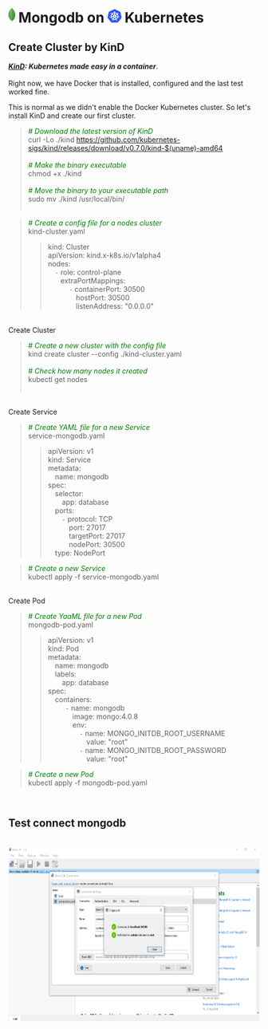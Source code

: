  # <img src="../images/mongodb.png" width="" height="30"> Mongodb on <img src="../images/kubernetes.png" width="" height="27"> Kubernetes

## Create Cluster by KinD
***[KinD](https://kubernetes.io/blog/2020/05/21/wsl-docker-kubernetes-on-the-windows-desktop/): Kubernetes made easy in a container***. 
<br>
<br>
Right now, we have Docker that is installed, configured and the last test worked fine.

This is normal as we didn't enable the Docker Kubernetes cluster. So let's install KinD and create our first cluster.
<br>
> <font color="green"> *# Download the latest version of KinD* </font><br>
> curl -Lo ./kind https://github.com/kubernetes-sigs/kind/releases/download/v0.7.0/kind-$(uname)-amd64<br><br>
> <font color="green"> *# Make the binary executable* </font><br>
> chmod +x ./kind<br><br>
> <font color="green"> *# Move the binary to your executable path* </font><br>
>sudo mv ./kind /usr/local/bin/<br><br>

> <font color="green"> *# Create a config file for a nodes cluster* </font><br>
> kind-cluster.yaml<br>
>> kind: Cluster<br>
>> apiVersion: kind.x-k8s.io/v1alpha4<br>
>> nodes:<br>
>> &emsp;`-` role: control-plane<br>
>> &emsp;&ensp;&nbsp;extraPortMappings:<br>
>> &emsp;&emsp;&emsp;`-` containerPort: 30500<br>
>> &emsp;&emsp;&emsp;&emsp;hostPort: 30500<br>
>> &emsp;&emsp;&emsp;&emsp;listenAddress: "0.0.0.0"<br>

<br>Create Cluster

> <font color="green"> *# Create a new cluster with the config file* </font><br>
> kind create cluster --config ./kind-cluster.yaml<br><br>
> <font color="green"> *# Check how many nodes it created* </font><br>
kubectl get nodes<br><br>

<br>Create Service

> <font color="green"> *# Create YAML file for a new Service* </font><br>
> service-mongodb.yaml<br>
>> apiVersion: v1<br>
>> kind: Service<br>
>> metadata:<br>
>> &emsp;name: mongodb<br>
>> spec:<br>
>> &emsp;selector:<br>
>> &emsp;&emsp;app: database<br>
>> &emsp;ports:<br>
>> &emsp;&emsp;`-` protocol: TCP<br>
>> &emsp;&emsp;&emsp;port: 27017<br>
>> &emsp;&emsp;&emsp;targetPort: 27017<br>
>> &emsp;&emsp;&emsp;nodePort: 30500<br>
>> &emsp;type: NodePort<br>

> <font color="green"> *# Create a new Service* </font><br>
> kubectl apply -f service-mongodb.yaml

<br>Create Pod

> <font color="green"> *# Create YaaML file for a new Pod* </font><br>
> mongodb-pod.yaml<br>
>> apiVersion: v1<br>
>> kind: Pod<br>
>> metadata:<br>
>> &emsp;name: mongodb<br>
>> &emsp;labels:<br>
>> &emsp;&emsp;app: database<br>
>> spec:<br>
>> &emsp;containers:<br>
>> &emsp;&emsp;&ensp;`-` name: mongodb<br>
>> &emsp;&emsp;&emsp;&ensp;image: mongo:4.0.8<br>
>> &emsp;&emsp;&emsp;&ensp;env:<br>
>> &emsp;&emsp;&emsp;&emsp;&ensp;`-` name: MONGO_INITDB_ROOT_USERNAME<br>
>> &emsp;&emsp;&emsp;&emsp;&emsp;&ensp;value: "root"<br>
>> &emsp;&emsp;&emsp;&emsp;&ensp;`-` name: MONGO_INITDB_ROOT_PASSWORD<br>
>> &emsp;&emsp;&emsp;&emsp;&emsp;&ensp;value: "root"<br>

> <font color="green"> *# Create a new Pod* </font><br>
> kubectl apply -f mongodb-pod.yaml

<br> 

## Test connect mongodb
<br>
<img src="../images/testConnect.png" width="" height="350" style="vertical-align:middle">
  
